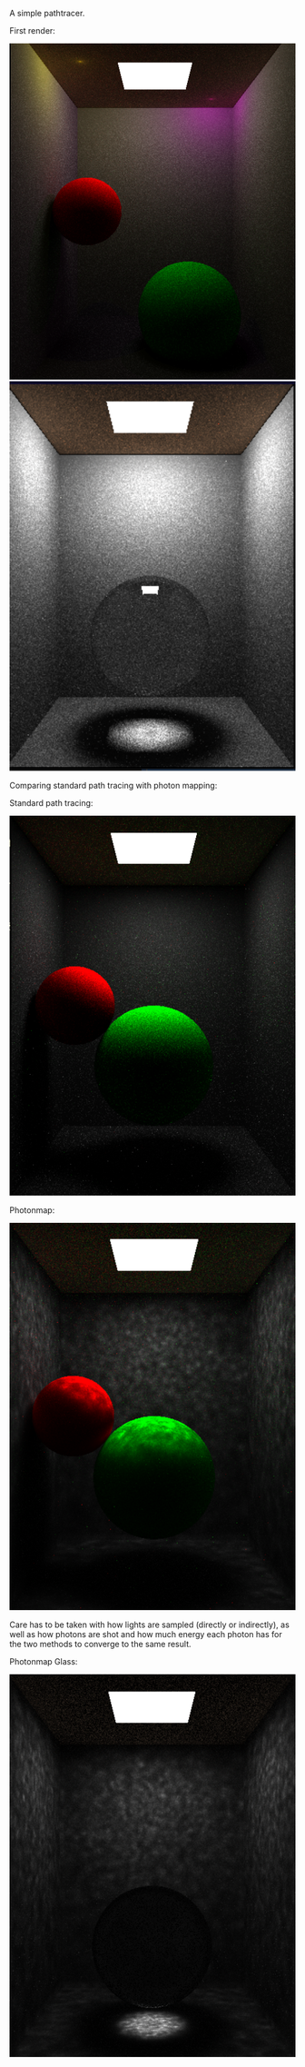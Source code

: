 A simple pathtracer.

First render:

<img src="imgs/first.png" width="517">
<img src="imgs/glass.png" width="517">

Comparing standard path tracing with photon mapping:

Standard path tracing:

<img src="imgs/pt.png" width="517">

Photonmap:

<img src="imgs/photonmap_N25.png" width="517">


Care has to be taken with how lights are sampled (directly or indirectly),
as well as how photons are shot and how much energy each photon has for
the two methods to converge to the same result.


Photonmap Glass:

<img src="imgs/photonmap_glass.png" width="517">
